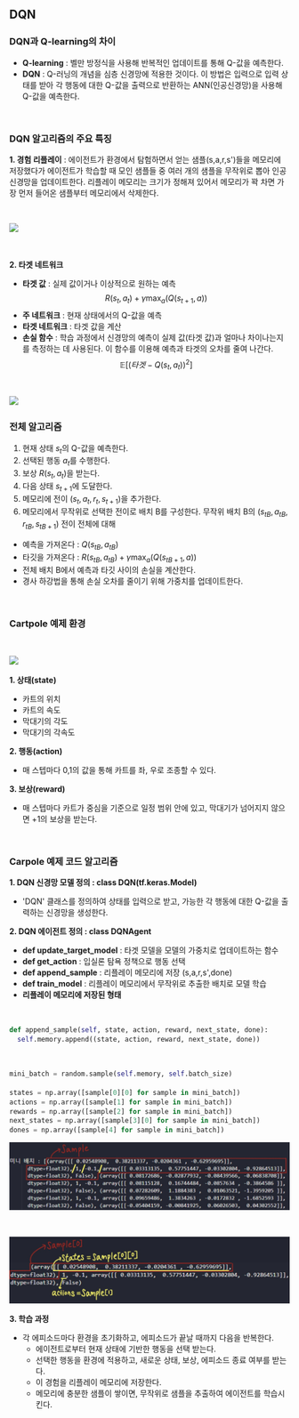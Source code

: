 ## **DQN**

### **DQN과 Q-learning의 차이**
- **Q-learning** : 벨만 방정식을 사용해 반복적인 업데이트를 통해 Q-값을 예측한다.
- **DQN** : Q-러닝의 개념을 심층 신경망에 적용한 것이다. 이 방법은 입력으로 입력 상태를 받아 각 행동에 대한 Q-값을 출력으로 반환하는 ANN(인공신경망)을 사용해 Q-값을 예측한다.
  
<br>

### **DQN 알고리즘의 주요 특징**
**1. 경험 리플레이** : 에이전트가 환경에서 탐험하면서 얻는 샘플(s,a,r,s')들을 메모리에 저장했다가 에이전트가 학습할 때 모인 샘플들 중 여러 개의 샘플을 무작위로 뽑아 인공신경망을 업데이트한다. 리플레이 메모리는 크기가 정해져 있어서 메모리가 꽉 차면 가장 먼저 들어온 샘플부터 메모리에서 삭제한다.

<br>

![](https://tave-6th-rlstudy.github.io/assets/img/RL_Study6/dqn.png)

<br>

**2. 타겟 네트워크** 
- **타겟 값** : 실제 값이거나 이상적으로 원하는 예측
$$R(s_t,a_t)+\gamma \max_{a} (Q(s_{t+1}, a))$$
- **주 네트워크** : 현재 상태에서의 Q-값을 예측
- **타겟 네트워크** : 타겟 값을 계산
- **손실 함수** : 학습 과정에서 신경망의 예측이 실제 값(타겟 값)과 얼마나 차이나는지를 측정하는 데 사용된다. 이 함수를 이용해 예측과 타겟의 오차를 줄여 나간다.
$$\mathbb{E}[(타겟-Q(s_t,a_t))^2]$$

<br>

![](https://img1.daumcdn.net/thumb/R800x0/?scode=mtistory2&fname=https%3A%2F%2Fblog.kakaocdn.net%2Fdn%2Fcw2t8w%2FbtrDU3Srd1K%2FDs7UlI3vY9qEhYqNtXSqi0%2Fimg.jpg)

### **전체 알고리즘**
1. 현재 상태 $s_t$의 Q-값을 예측한다.
2. 선택된 행동 $a_t$를 수행한다.
3. 보상 $R(s_t,a_t)$을 받는다.
4. 다음 상태 $s_{t+1}$에 도달한다.
5. 메모리에 전이 $(s_t,a_t,r_t,s_{t+1})$을 추가한다.
6. 메모리에서 무작위로 선택한 전이로 배치 B를 구성한다. 무작위 배치 B의 $(s_{tB},a_{tB},r_{tB},s_{tB+1})$ 전이 전체에 대해
- 예측을 가져온다 : $Q(s_{tB},a_{tB})$
- 타깃을 가져온다 : $R(s_{tB},a_{tB})+\gamma \max_{a} (Q(s_{tB+1}, a))$
- 전체 배치 B에서 예측과 타깃 사이의 손실을 계산한다.
- 경사 하강법을 통해 손실 오차를 줄이기 위해 가중치를 업데이트한다.

<br>

### **Cartpole 예제 환경**

<br>

![](https://inspaceai.github.io/images/lhh/cartpole_rl_compare/cartpole.gif)

**1. 상태(state)**
- 카트의 위치
- 카트의 속도
- 막대기의 각도
- 막대기의 각속도

**2. 행동(action)**
- 매 스텝마다 0,1의 값을 통해 카트를 좌, 우로 조종할 수 있다.

**3. 보상(reward)**
- 매 스텝마다 카트가 중심을 기준으로 일정 범위 안에 있고, 막대기가 넘어지지 않으면 +1의 보상을 받는다.

<br>

### **Carpole 예제 코드 알고리즘**
**1. DQN 신경망 모델 정의 : class DQN(tf.keras.Model)**
- 'DQN' 클래스를 정의하여 상태를 입력으로 받고, 가능한 각 행동에 대한 Q-값을 출력하는 신경망을 생성한다.

**2. DQN 에이전트 정의 : class DQNAgent**
- **def update_target_model** : 타겟 모델을 모델의 가중치로 업데이트하는 함수 
- **def get_action** : 입실론 탐욕 정책으로 행동 선택
- **def append_sample** : 리플레이 메모리에 저장 (s,a,r,s',done)
- **def train_model** : 리플레이 메모리에서 무작위로 추출한 배치로 모델 학습
- **리플레이 메모리에 저장된 형태**

<br>

```python
def append_sample(self, state, action, reward, next_state, done):
  self.memory.append((state, action, reward, next_state, done))
```
  
<br>

```python
mini_batch = random.sample(self.memory, self.batch_size)

states = np.array([sample[0][0] for sample in mini_batch])
actions = np.array([sample[1] for sample in mini_batch])
rewards = np.array([sample[2] for sample in mini_batch])
next_states = np.array([sample[3][0] for sample in mini_batch])
dones = np.array([sample[4] for sample in mini_batch])
```

![](sample.jpg)

<br>

![](sample_element.jpg)


**3. 학습 과정**
- 각 에피소드마다 환경을 초기화하고, 에피소드가 끝날 때까지 다음을 반복한다.
    - 에이전트로부터 현재 상태에 기반한 행동을 선택 받는다.
    - 선택한 행동을 환경에 적용하고, 새로운 상태, 보상, 에피소드 종료 여부를 받는다.
    - 이 경험을 리플레이 메모리에 저장한다.
    - 메모리에 충분한 샘플이 쌓이면, 무작위로 샘플을 추출하여 에이전트를 학습시킨다.

